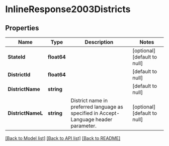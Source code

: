 # InlineResponse2003Districts

## Properties
Name | Type | Description | Notes
------------ | ------------- | ------------- | -------------
**StateId** | **float64** |  | [optional] [default to null]
**DistrictId** | **float64** |  | [default to null]
**DistrictName** | **string** |  | [default to null]
**DistrictNameL** | **string** | District name in preferred language as specified in Accept-Language header parameter. | [optional] [default to null]

[[Back to Model list]](../README.md#documentation-for-models) [[Back to API list]](../README.md#documentation-for-api-endpoints) [[Back to README]](../README.md)

